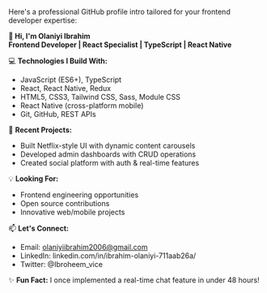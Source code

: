Here's a professional GitHub profile intro tailored for your frontend developer expertise:

**👋 Hi, I'm Olaniyi Ibrahim**  
**Frontend Developer | React Specialist | TypeScript | React Native**  

💻 **Technologies I Build With:**  
- JavaScript (ES6+), TypeScript  
- React, React Native, Redux
- HTML5, CSS3, Tailwind CSS, Sass, Module CSS  
- React Native (cross-platform mobile)  
- Git, GitHub, REST APIs  

🚀 **Recent Projects:**  
- Built Netflix-style UI with dynamic content carousels  
- Developed admin dashboards with CRUD operations  
- Created social platform with auth & real-time features   

💡 **Looking For:**  
- Frontend engineering opportunities  
- Open source contributions  
- Innovative web/mobile projects  

📫 **Let's Connect:**  
- Email: olaniyiibrahim2006@gmail.com  
- LinkedIn: linkedin.com/in/ibrahim-olaniyi-711aab26a/
- Twitter: @Ibroheem_vice

✨ **Fun Fact:** I once implemented a real-time chat feature in under 48 hours!  

<!---
Olaniyiibrahim/Olaniyiibrahim is a ✨ special ✨ repository because its `README.md` (this file) appears on your GitHub profile.
You can click the Preview link to take a look at your changes.
--->
